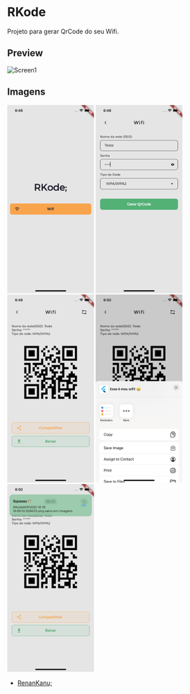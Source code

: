 # RKode

Projeto para gerar QrCode do seu Wifi.

## Preview

<img src="assets/prints/record_screen.gif" alt="Screen1" width="300"/>

## Imagens

<img src="assets/prints/screen1.png" alt="Screen1" width="200"/>
<img src="assets/prints/screen2.png" alt="Screen1" width="200"/>
<img src="assets/prints/screen3.png" alt="Screen1" width="200"/>
<img src="assets/prints/screen4.png" alt="Screen1" width="200"/>
<img src="assets/prints/screen5.png" alt="Screen1" width="200"/>

- [RenanKanu;](https://www.renankanu.com.br)

